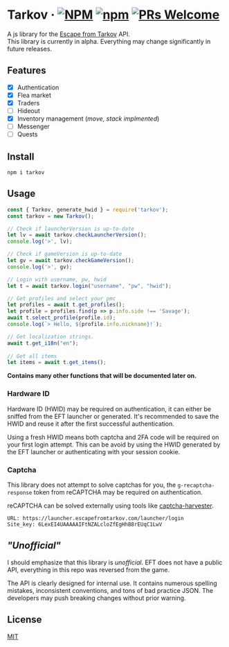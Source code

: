 # Tarkov &middot; [![NPM](https://img.shields.io/npm/l/tarkov?color=blue&style=plastic)](https://github.com/matias-kovero/tarkov/blob/master/LICENSE) [![npm](https://img.shields.io/npm/v/tarkov?color=blue&style=plastic)](https://www.npmjs.com/package/tarkov) [![PRs Welcome](https://img.shields.io/badge/PRs-welcome-brightgreen?style=plastic)](https://github.com/matias-kovero/tarkov/pulls)
A js library for the [Escape from Tarkov](https://escapefromtarkov.com) API.  
This library is currently in alpha. Everything may change significantly in future releases.
## Features
- [x] Authentication
- [x] Flea market
- [x] Traders
- [ ] Hideout
- [x] Inventory management (*move, stack implmented*)
- [ ] Messenger
- [ ] Quests

## Install
```
npm i tarkov
```
## Usage
```javascript
const { Tarkov, generate_hwid } = require('tarkov');
const tarkov = new Tarkov();

// Check if launcherVersion is up-to-date
let lv = await tarkov.checkLauncherVersion();
console.log('>', lv);

// Check if gameVersion is up-to-date
let gv = await tarkov.checkGameVersion();
console.log('>', gv);

// Login with username, pw, hwid
let t = await tarkov.login("username", "pw", "hwid");

// Get profiles and select your pmc 
let profiles = await t.get_profiles();
let profile = profiles.find(p => p.info.side !== 'Savage');
await t.select_profile(profile.id);
console.log(`> Hello, ${profile.info.nickname}!`);

// Get localization strings.
await t.get_i18n("en");
 
// Get all items
let items = await t.get_items();
```
**Contains many other functions that will be documented later on.**
  
### Hardware ID
Hardware ID (HWID) may be required on authentication, it can either be sniffed from the EFT launcher or generated. It's recommended to save the HWID and reuse it after the first successful authentication.  
  
Using a fresh HWID means both captcha and 2FA code will be required on your first login attempt. This can be avoid by using the HWID generated by the EFT launcher or authenticating with your session cookie.
### Captcha
This library does not attempt to solve captchas for you, the `g-recaptcha-response` token from reCAPTCHA may be required on authentication.

reCAPTCHA can be solved externally using tools like [captcha-harvester](https://github.com/dzt/captcha-harvester).
```
URL: https://launcher.escapefromtarkov.com/launcher/login
Site_key: 6LexEI4UAAAAAIFtNZALcloZfEgHhB8rEUqC1LwV
```
## _"Unofficial"_
I should emphasize that this library is _unofficial_. EFT does not have a public API, everything in this repo was reversed from the game.

The API is clearly designed for internal use. It contains numerous spelling mistakes, inconsistent conventions, and tons of bad practice JSON. The developers may push breaking changes without prior warning.
## License
[MIT](LICENSE)